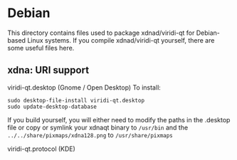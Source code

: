 
Debian
====================
This directory contains files used to package xdnad/viridi-qt
for Debian-based Linux systems. If you compile xdnad/viridi-qt yourself, there are some useful files here.

## xdna: URI support ##


viridi-qt.desktop  (Gnome / Open Desktop)
To install:

	sudo desktop-file-install viridi-qt.desktop
	sudo update-desktop-database

If you build yourself, you will either need to modify the paths in
the .desktop file or copy or symlink your xdnaqt binary to `/usr/bin`
and the `../../share/pixmaps/xdna128.png` to `/usr/share/pixmaps`

viridi-qt.protocol (KDE)
